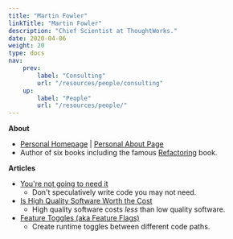 ```yaml
---
title: "Martin Fowler"
linkTitle: "Martin Fowler"
description: "Chief Scientist at ThoughtWorks."
date: 2020-04-06
weight: 20
type: docs
nav:
    prev:
        label: "Consulting"
        url: "/resources/people/consulting"
    up:
        label: "People"
        url: "/resources/people/"
---
```


**About**
* [Personal Homepage](https://martinfowler.com/) | [Personal About Page](https://martinfowler.com/aboutMe.html)
* Author of six books including the famous [Refactoring](https://www.amazon.com/gp/product/0134757599) book.

**Articles**
* [You're not going to need it](https://martinfowler.com/bliki/Yagni.html)
  * Don't speculatively write code you may not need.
* [Is High Quality Software Worth the Cost](https://martinfowler.com/articles/is-quality-worth-cost.html)
  * High quality software costs *less* than low quality software.
* [Feature Toggles (aka Feature Flags)](https://martinfowler.com/articles/feature-toggles.html)
  * Create runtime toggles between different code paths.
